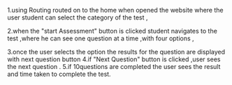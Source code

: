 1.using Routing routed on to the home when opened the website where the user
student can select the category of the test ,

2.when the "start Assessment" button is clicked student navigates to the
test ,where he can see one question at a time ,with four options ,

3.once the user selects the option the results for the question are displayed with next question button
4.if "Next Question" button is clicked ,user sees the next question .
5.if 10questions are completed the user sees the result and time taken to complete the test.
